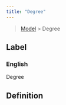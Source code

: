 ```yaml
---
title: "Degree"
---
```


> [Model](../../) > Degree

## Label

### English
Degree


## Definition



    

